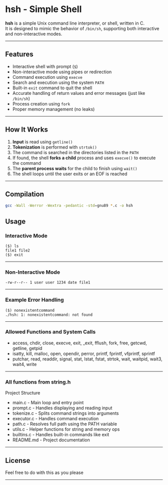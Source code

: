 # hsh - Simple Shell

**hsh** is a simple Unix command line interpreter, or shell, written in C.  
It is designed to mimic the behavior of `/bin/sh`, supporting both interactive and non-interactive modes.

---

## Features

- Interactive shell with prompt (`$`)
- Non-interactive mode using pipes or redirection
- Command execution using `execve`
- Search and execution using the system `PATH`
- Built-in `exit` command to quit the shell
- Accurate handling of return values and error messages (just like `/bin/sh`)
- Process creation using `fork`
- Proper memory management (no leaks)

---

## How It Works

1. **Input** is read using `getline()`
2. **Tokenization** is performed with `strtok()`
3. The command is searched in the directories listed in the `PATH`
4. If found, the shell **forks a child** process and uses `execve()` to execute the command
5. The **parent process waits** for the child to finish using `wait()`
6. The shell loops until the user exits or an EOF is reached

---

## Compilation

```bash
gcc -Wall -Werror -Wextra -pedantic -std=gnu89 *.c -o hsh
```

## Usage

### Interactive Mode

```$ ./hsh
($) ls
file1 file2
($) exit
```

---

### Non-Interactive Mode

```$ echo "ls -l" | ./hsh
-rw-r--r-- 1 user user 1234 date file1
```

---

### Example Error Handling

```$ ./hsh
($) nonexistentcommand
./hsh: 1: nonexistentcommand: not found
```

---

### Allowed Functions and System Calls

- access, chdir, close, execve, exit, _exit, fflush, fork, free, getcwd, getline, getpid
- isatty, kill, malloc, open, opendir, perror, printf, fprintf, vfprintf, sprintf
- putchar, read, readdir, signal, stat, lstat, fstat, strtok, wait, waitpid, wait3, wait4, write

---

### All functions from string.h

Project Structure
- main.c - Main loop and entry point
- prompt.c - Handles displaying and reading input
- tokenize.c - Splits command strings into arguments
- executor.c - Handles command execution
- path.c - Resolves full path using the PATH variable
- utils.c - Helper functions for string and memory ops
- builtins.c - Handles built-in commands like exit
- README.md - Project documentation

---

## License

Feel free to do with this as you please

---
